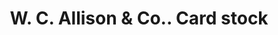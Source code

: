 ---
doi: 10.7916/D84J1S7T
date_other: '1900'
date_other_textual: 1900-1909
form: printed ephemera
genre:
- Card stock
name:
- W. C. Allison & Co.
object_in_context_url: https://biggert.cul.columbia.edu/items/view/ave_biggert_01449
subject_hierarchical_geographic:
- Philadelphia, Pennsylvania, United States
subject_name:
- W. C. Allison & Co.
title: W. C. Allison & Co.. Card stock
sort_title: W. C. Allison & Co.. Card stock
call_number: ave_biggert_01449
coordinates:
- 40.00944444444445,-75.13333333333334
pid: ave_biggert_01449
identifiers: ave_biggert_01449
thumbnail: false
permalink: /biggert/ave_biggert_01449/
layout: iiif-image-page
---